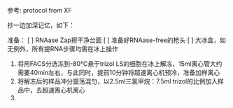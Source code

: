 参考: protocol from XF


抄一边加深记忆，如下：


准备：
 [ ] RNAase Zap擦干净台面
 [ ] 准备好RNAase-free的枪头
 [ ] 大冰盒，如无例外，所有提RNA步骤均需在冰上操作

1. 将用FACS分选冻到-80°C悬于trizol LS的细胞在冰上解冻，15ml离心管大约需要40min左右，与此同时，提前10分钟将超速离心机预冷，准备加样离心
2. 将解冻后的样品冲分震荡混匀，以2.5ml三氯甲烷：7.5ml trizol的比例加入样品中，去超速离心机离心
3.
